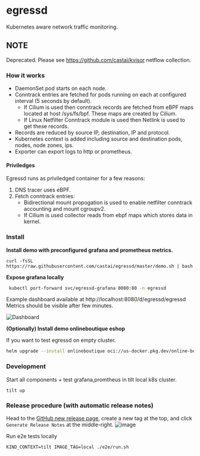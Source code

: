 
# egressd

Kubernetes aware network traffic monitoring.

## NOTE

Deprecated. Please see https://github.com/castai/kvisor netflow collection.

### How it works

* DaemonSet pod starts on each node.
* Conntrack entries are fetched for pods running on each at configured interval (5 seconds by default).
  * If Cilium is used then conntrack records are fetched from eBPF maps located at host /sys/fs/bpf. These maps are created by Cilium.
  * If Linux Netfilter Conntrack module is used then Netlink is used to get these records.
* Records are reduced by source IP, destination, IP and protocol.
* Kubernetes context is added including source and destination pods, nodes, node zones, ips.
* Exporter can export logs to http or prometheus.

#### Priviledges

Egressd runs as priviledged container for a few reasons:
1. DNS tracer uses eBPF.
2. Fetch conntrack entries:
    * Bidirectional mount propogation is used to enable netfilter conntrack accounting and mount cgroupv2.
    * If Cilium is used collector reads from ebpf maps which stores data in kernel.

### Install

**Install demo with preconfigured grafana and prometheus metrics.**
```
curl -fsSL https://raw.githubusercontent.com/castai/egressd/master/demo.sh | bash
```

**Expose grafana locally**
```sh
 kubectl port-forward svc/egressd-grafana 8080:80 -n egressd
```
Example dashboard available at http://localhost:8080/d/egressd/egressd
Metrics should be visible after few minutes.

![Dashboard](https://raw.githubusercontent.com/castai/egressd/main/egress.png)


**(Optionally) Install demo onlineboutique eshop**

If you want to test egressd on empty cluster.
```sh
helm upgrade --install onlineboutique oci://us-docker.pkg.dev/online-boutique-ci/charts/onlineboutique -n demo --create-namespace
```

### Development

Start all components + test grafana,promtheus in tilt local k8s cluster.
```
tilt up
```

### Release procedure (with automatic release notes)

Head to the [GitHub new release page](https://github.com/castai/egressd/releases/new), create a new tag at the top, and click `Generate Release Notes` at the middle-right.
![image](https://user-images.githubusercontent.com/571022/174777789-2d7d646d-714d-42da-8c66-a6ed407b4440.png)

Run e2e tests locally
```
KIND_CONTEXT=tilt IMAGE_TAG=local ./e2e/run.sh
```
